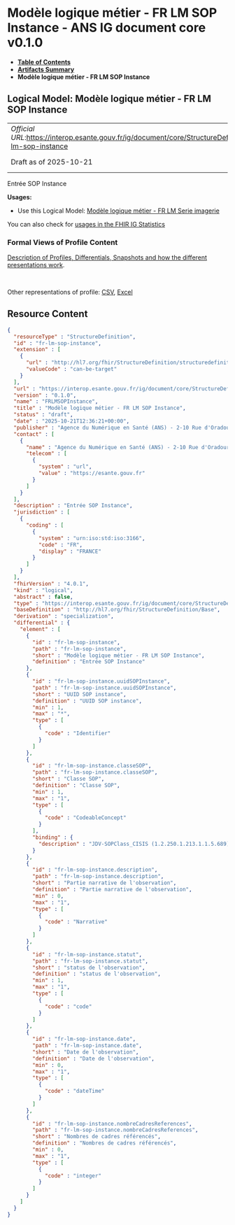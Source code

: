 # Modèle logique métier - FR LM SOP Instance - ANS IG document core v0.1.0

* [**Table of Contents**](toc.md)
* [**Artifacts Summary**](artifacts.md)
* **Modèle logique métier - FR LM SOP Instance**

## Logical Model: Modèle logique métier - FR LM SOP Instance 

| | |
| :--- | :--- |
| *Official URL*:https://interop.esante.gouv.fr/ig/document/core/StructureDefinition/fr-lm-sop-instance | *Version*:0.1.0 |
| Draft as of 2025-10-21 | *Computable Name*:FRLMSOPInstance |

 
Entrée SOP Instance 

**Usages:**

* Use this Logical Model: [Modèle logique métier - FR LM Serie imagerie](StructureDefinition-fr-lm-serie-imagerie.md)

You can also check for [usages in the FHIR IG Statistics](https://packages2.fhir.org/xig/ans.document.fr.core|current/StructureDefinition/fr-lm-sop-instance)

### Formal Views of Profile Content

 [Description of Profiles, Differentials, Snapshots and how the different presentations work](http://build.fhir.org/ig/FHIR/ig-guidance/readingIgs.html#structure-definitions). 

 

Other representations of profile: [CSV](StructureDefinition-fr-lm-sop-instance.csv), [Excel](StructureDefinition-fr-lm-sop-instance.xlsx) 



## Resource Content

```json
{
  "resourceType" : "StructureDefinition",
  "id" : "fr-lm-sop-instance",
  "extension" : [
    {
      "url" : "http://hl7.org/fhir/StructureDefinition/structuredefinition-type-characteristics",
      "valueCode" : "can-be-target"
    }
  ],
  "url" : "https://interop.esante.gouv.fr/ig/document/core/StructureDefinition/fr-lm-sop-instance",
  "version" : "0.1.0",
  "name" : "FRLMSOPInstance",
  "title" : "Modèle logique métier - FR LM SOP Instance",
  "status" : "draft",
  "date" : "2025-10-21T12:36:21+00:00",
  "publisher" : "Agence du Numérique en Santé (ANS) - 2-10 Rue d'Oradour-sur-Glane, 75015 Paris",
  "contact" : [
    {
      "name" : "Agence du Numérique en Santé (ANS) - 2-10 Rue d'Oradour-sur-Glane, 75015 Paris",
      "telecom" : [
        {
          "system" : "url",
          "value" : "https://esante.gouv.fr"
        }
      ]
    }
  ],
  "description" : "Entrée SOP Instance",
  "jurisdiction" : [
    {
      "coding" : [
        {
          "system" : "urn:iso:std:iso:3166",
          "code" : "FR",
          "display" : "FRANCE"
        }
      ]
    }
  ],
  "fhirVersion" : "4.0.1",
  "kind" : "logical",
  "abstract" : false,
  "type" : "https://interop.esante.gouv.fr/ig/document/core/StructureDefinition/fr-lm-sop-instance",
  "baseDefinition" : "http://hl7.org/fhir/StructureDefinition/Base",
  "derivation" : "specialization",
  "differential" : {
    "element" : [
      {
        "id" : "fr-lm-sop-instance",
        "path" : "fr-lm-sop-instance",
        "short" : "Modèle logique métier - FR LM SOP Instance",
        "definition" : "Entrée SOP Instance"
      },
      {
        "id" : "fr-lm-sop-instance.uuidSOPInstance",
        "path" : "fr-lm-sop-instance.uuidSOPInstance",
        "short" : "UUID SOP instance",
        "definition" : "UUID SOP instance",
        "min" : 1,
        "max" : "*",
        "type" : [
          {
            "code" : "Identifier"
          }
        ]
      },
      {
        "id" : "fr-lm-sop-instance.classeSOP",
        "path" : "fr-lm-sop-instance.classeSOP",
        "short" : "Classe SOP",
        "definition" : "Classe SOP",
        "min" : 1,
        "max" : "1",
        "type" : [
          {
            "code" : "CodeableConcept"
          }
        ],
        "binding" : {
          "description" : "JDV-SOPClass_CISIS (1.2.250.1.213.1.1.5.689)"
        }
      },
      {
        "id" : "fr-lm-sop-instance.description",
        "path" : "fr-lm-sop-instance.description",
        "short" : "Partie narrative de l'observation",
        "definition" : "Partie narrative de l'observation",
        "min" : 0,
        "max" : "1",
        "type" : [
          {
            "code" : "Narrative"
          }
        ]
      },
      {
        "id" : "fr-lm-sop-instance.statut",
        "path" : "fr-lm-sop-instance.statut",
        "short" : "status de l'observation",
        "definition" : "status de l'observation",
        "min" : 1,
        "max" : "1",
        "type" : [
          {
            "code" : "code"
          }
        ]
      },
      {
        "id" : "fr-lm-sop-instance.date",
        "path" : "fr-lm-sop-instance.date",
        "short" : "Date de l'observation",
        "definition" : "Date de l'observation",
        "min" : 0,
        "max" : "1",
        "type" : [
          {
            "code" : "dateTime"
          }
        ]
      },
      {
        "id" : "fr-lm-sop-instance.nombreCadresReferences",
        "path" : "fr-lm-sop-instance.nombreCadresReferences",
        "short" : "Nombres de cadres référencés",
        "definition" : "Nombres de cadres référencés",
        "min" : 0,
        "max" : "1",
        "type" : [
          {
            "code" : "integer"
          }
        ]
      }
    ]
  }
}

```
